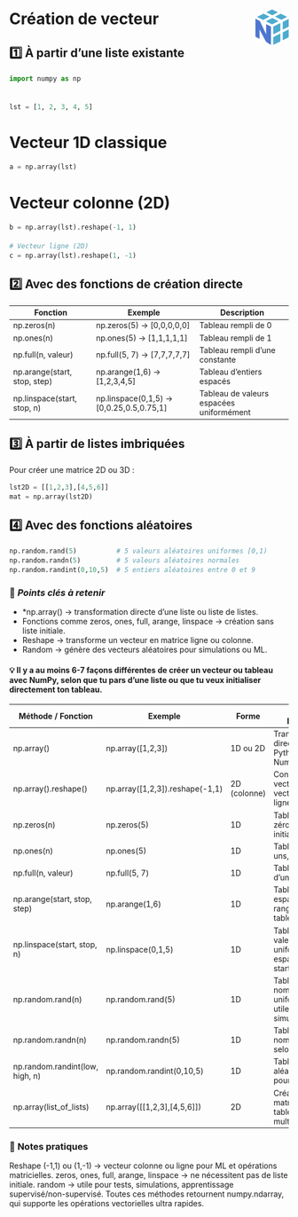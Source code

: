 # **Création de vecteur**<a href="../"><img align="right" src="../../../assets/Numpy.svg" alt="Numpy" height="64px"></a>
## 1️⃣ **À partir d’une liste existante**
```py
import numpy as np


lst = [1, 2, 3, 4, 5]
```
# Vecteur 1D classique
```py
a = np.array(lst)
```
# Vecteur colonne (2D)
```py
b = np.array(lst).reshape(-1, 1)

# Vecteur ligne (2D)
c = np.array(lst).reshape(1, -1)
```
## 2️⃣ **Avec des fonctions de création directe**
Fonction | Exemple | Description
---|---|---
np.zeros(n) | np.zeros(5) → [0,0,0,0,0] | Tableau rempli de 0
np.ones(n) | np.ones(5) → [1,1,1,1,1] | Tableau rempli de 1
np.full(n, valeur) | np.full(5, 7) → [7,7,7,7,7] | Tableau rempli d’une constante
np.arange(start, stop, step) | np.arange(1,6) → [1,2,3,4,5] | Tableau d’entiers espacés
np.linspace(start, stop, n) | np.linspace(0,1,5) → [0,0.25,0.5,0.75,1] | Tableau de valeurs espacées uniformément
## 3️⃣ **À partir de listes imbriquées**
Pour créer une matrice 2D ou 3D :
```py
lst2D = [[1,2,3],[4,5,6]]
mat = np.array(lst2D)
```
## 4️⃣ **Avec des fonctions aléatoires**
```py
np.random.rand(5)          # 5 valeurs aléatoires uniformes [0,1)
np.random.randn(5)         # 5 valeurs aléatoires normales
np.random.randint(0,10,5)  # 5 entiers aléatoires entre 0 et 9
```
### 🔹 ***Points clés à retenir***
* *np.array() → transformation directe d’une liste ou liste de listes.
* Fonctions comme zeros, ones, full, arange, linspace → création sans liste initiale.
* Reshape → transforme un vecteur en matrice ligne ou colonne.
* Random → génère des vecteurs aléatoires pour simulations ou ML.

#### 💡 Il y a au moins 6-7 façons différentes de créer un vecteur ou tableau avec NumPy, selon que tu pars d’une liste ou que tu veux initialiser directement ton tableau.

Méthode / Fonction | Exemple | Forme | Usage / Description
---|---|---|---
np.array() | np.array([1,2,3]) | 1D ou 2D | Transformation directe d’une liste Python en tableau NumPy
np.array().reshape() | np.array([1,2,3]).reshape(-1,1) | 2D (colonne) | Convertir un vecteur 1D en vecteur colonne ou ligne
np.zeros(n) | np.zeros(5) | 1D | Tableau rempli de zéros, utile pour initialisation
np.ones(n) | np.ones(5) | 1D | Tableau rempli de uns, initialisation
np.full(n, valeur) | np.full(5, 7) | 1D | Tableau rempli d’une constante
np.arange(start, stop, step) | np.arange(1,6) | 1D | Tableau d’entiers espacés, comme range mais en tableau NumPy
np.linspace(start, stop, n) | np.linspace(0,1,5) | 1D | Tableau avec n valeurs uniformément espacées entre start et stop
np.random.rand(n) | np.random.rand(5) | 1D | Tableau de nombres aléatoires uniformes [0,1), utile pour simulations ou ML
np.random.randn(n) | np.random.randn(5) | 1D | Tableau de nombres aléatoires selon loi normale
np.random.randint(low, high, n) | np.random.randint(0,10,5) | 1D | Tableau d’entiers aléatoires, pratique pour ML
np.array(list_of_lists) | np.array([[1,2,3],[4,5,6]]) | 2D | Création de matrices ou tableaux multidimensionnels
### 🔹 **Notes pratiques**
Reshape (-1,1) ou (1,-1) → vecteur colonne ou ligne pour ML et opérations matricielles.
zeros, ones, full, arange, linspace → ne nécessitent pas de liste initiale.
random → utile pour tests, simulations, apprentissage supervisé/non-supervisé.
Toutes ces méthodes retournent numpy.ndarray, qui supporte les opérations vectorielles ultra rapides.